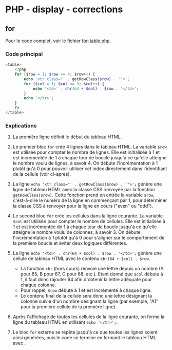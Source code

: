 # PHP - display - corrections

## for

Pour le code complet, voir le fichier [for-table.php](./for-table.php).

### Code principal

```php
<table>
    <?php
    for ($row = 1; $row <= 4; $row++) {
        echo '<tr class="' . getRowClass($row) . '">';
        for ($col = 1; $col <= 3; $col++) {
            echo '<td>' . chr(64 + $col) . $row . '</td>';
        }
        echo '</tr>';
    }
    ?>
</table>
```

### Explications

1. La première ligne définit le début du tableau HTML.

2. Le premier bloc `for` crée 4 lignes dans le tableau HTML. La variable `$row` est utilisée pour compter le nombre de lignes. Elle est initialisée à 1 et est incrémentée de 1 à chaque tour de boucle jusqu'à ce qu'elle atteigne le nombre voulu de lignes, à savoir 4. On débute l'incrémentation à 1 plutôt qu'à 0 pour pouvoir utiliser cet index directement dans l'identifiant de la cellule (voir ci-après).

3. La ligne `echo '<tr class="' . getRowClass($row) . '">';` génère une ligne de tableau HTML avec la classe CSS renvoyée par la fonction `getRowClass($row)`. Cette fonction prend en entrée la variable `$row`, c'est-à-dire le numéro de la ligne en commençant par 1, pour déterminer la classe CSS à renvoyer pour la ligne en cours ("even" ou "odd").

4. Le second bloc `for` crée les cellules dans la ligne courante. La variable `$col` est utilisée pour compter le nombre de cellules. Elle est initialisée à 1 et est incrémentée de 1 à chaque tour de boucle jusqu'à ce qu'elle atteigne le nombre voulu de colonnes, à savoir 3. On débute l'incrémentation à 1 plutôt qu'à 0 pour s'aligner sur le comportement de la première boucle et éviter deux logiques différentes.

5. La ligne `echo '<td>' . chr(64 + $col) . $row . '</td>';` génère une cellule de tableau HTML avec le contenu `chr(64 + $col) . $row`. 
    - La fonction `chr` (hors cours) renvoie une lettre depuis un nombre (A pour 65, B pour 67, C pour 68, etc.). Etant donné que `$col` débute à 1, il faut donc rajouter 64 afin d'obtenir la lettre adéquate pour chaque colonne. 
    - Pour rappel, `$row` débute à 1 et est incrémenté à chaque ligne.
    - Le contenu final de la cellule sera donc une lettre désignant la colonne suivie d'un nombre désignant la ligne (par exemple, "A1" pour la première cellule de la première ligne).

6. Après l'affichage de toutes les cellules de la ligne courante, on ferme la ligne du tableau HTML en utilisant `echo '</tr>';`.

7. Le bloc `for` externe se répète jusqu'à ce que toutes les lignes soient ainsi générées, puis le code se termine en fermant le tableau HTML avec </table>.
